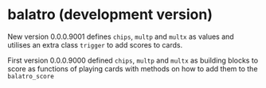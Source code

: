 # balatro (development version)

New version 0.0.0.9001 defines `chips`, `multp` and `multx` as values and
utilises an extra class `trigger` to add scores to cards.

First version 0.0.0.9000 defined `chips`, `multp` and `multx` as building blocks
to score as functions of playing cards with methods on how to add them to the
`balatro_score`

